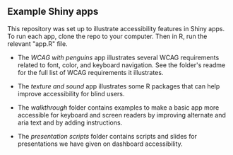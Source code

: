 ## Example Shiny apps

This repository was set up to illustrate accessibility features in Shiny apps. To run each app, clone the repo to your computer. Then in R, run the relevant "app.R" file.

* The *WCAG with penguins* app illustrates several WCAG requirements related to font, color, and keyboard navigation. See the folder's readme for the full list of WCAG requirements it illustrates.

* The *texture and sound* app illustrates some R packages that can help improve accessibility for blind users.

* The *walkthrough* folder contains examples to make a basic app more accessible for keyboard and screen readers by improving alternate and aria text and by adding instructions.

* The *presentation scripts* folder contains scripts and slides for presentations we have given on dashboard accessibility.

